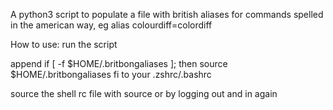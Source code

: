 A python3 script to populate a file with british aliases for commands spelled in the american way, eg alias colourdiff=colordiff

How to use:
run the script

append 
if [ -f $HOME/.britbongaliases ]; then
  source $HOME/.britbongaliases
fi
to your .zshrc/.bashrc

source the shell rc file with source or by logging out and in again
